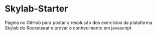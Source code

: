 # Skylab-Starter
Página no GitHub para postar a resolução dos exercícios da plataforma Skylab do Rocketseat e provar o conhecimento em javascript
